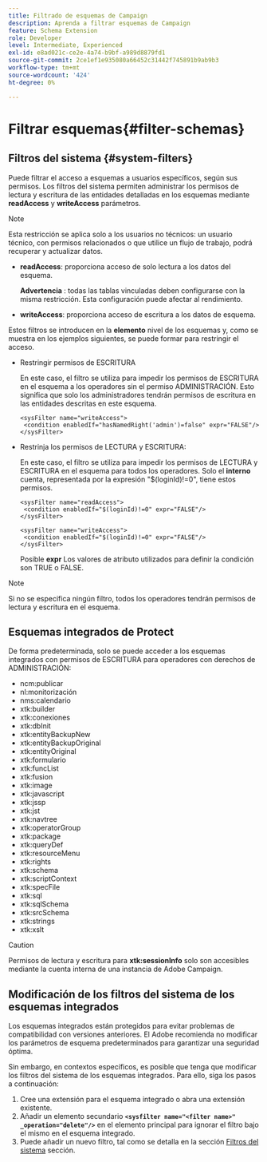 ```yaml
---
title: Filtrado de esquemas de Campaign
description: Aprenda a filtrar esquemas de Campaign
feature: Schema Extension
role: Developer
level: Intermediate, Experienced
exl-id: e8ad021c-ce2e-4a74-b9bf-a989d8879fd1
source-git-commit: 2ce1ef1e935080a66452c31442f745891b9ab9b3
workflow-type: tm+mt
source-wordcount: '424'
ht-degree: 0%

---
```


# Filtrar esquemas{#filter-schemas}

## Filtros del sistema {#system-filters}

Puede filtrar el acceso a esquemas a usuarios específicos, según sus permisos. Los filtros del sistema permiten administrar los permisos de lectura y escritura de las entidades detalladas en los esquemas mediante **readAccess** y **writeAccess** parámetros.

>[!NOTE]
>
>Esta restricción se aplica solo a los usuarios no técnicos: un usuario técnico, con permisos relacionados o que utilice un flujo de trabajo, podrá recuperar y actualizar datos.

* **readAccess**: proporciona acceso de solo lectura a los datos del esquema.

  **Advertencia** : todas las tablas vinculadas deben configurarse con la misma restricción. Esta configuración puede afectar al rendimiento.

* **writeAccess**: proporciona acceso de escritura a los datos de esquema.

Estos filtros se introducen en la **elemento** nivel de los esquemas y, como se muestra en los ejemplos siguientes, se puede formar para restringir el acceso.

* Restringir permisos de ESCRITURA

  En este caso, el filtro se utiliza para impedir los permisos de ESCRITURA en el esquema a los operadores sin el permiso ADMINISTRACIÓN. Esto significa que solo los administradores tendrán permisos de escritura en las entidades descritas en este esquema.

  ```
  <sysFilter name="writeAccess">      
   <condition enabledIf="hasNamedRight('admin')=false" expr="FALSE"/>    
  </sysFilter>
  ```

* Restrinja los permisos de LECTURA y ESCRITURA:

  En este caso, el filtro se utiliza para impedir los permisos de LECTURA y ESCRITURA en el esquema para todos los operadores. Solo el **interno** cuenta, representada por la expresión &quot;$(loginId)!=0&quot;, tiene estos permisos.

  ```
  <sysFilter name="readAccess"> 
   <condition enabledIf="$(loginId)!=0" expr="FALSE"/>
  </sysFilter>
  
  <sysFilter name="writeAccess">  
   <condition enabledIf="$(loginId)!=0" expr="FALSE"/>
  </sysFilter>
  ```

  Posible **expr** Los valores de atributo utilizados para definir la condición son TRUE o FALSE.

>[!NOTE]
>
>Si no se especifica ningún filtro, todos los operadores tendrán permisos de lectura y escritura en el esquema.

## Esquemas integrados de Protect

De forma predeterminada, solo se puede acceder a los esquemas integrados con permisos de ESCRITURA para operadores con derechos de ADMINISTRACIÓN:

* ncm:publicar
* nl:monitorización
* nms:calendario
* xtk:builder
* xtk:conexiones
* xtk:dbInit
* xtk:entityBackupNew
* xtk:entityBackupOriginal
* xtk:entityOriginal
* xtk:formulario
* xtk:funcList
* xtk:fusion
* xtk:image
* xtk:javascript
* xtk:jssp
* xtk:jst
* xtk:navtree
* xtk:operatorGroup
* xtk:package
* xtk:queryDef
* xtk:resourceMenu
* xtk:rights
* xtk:schema
* xtk:scriptContext
* xtk:specFile
* xtk:sql
* xtk:sqlSchema
* xtk:srcSchema
* xtk:strings
* xtk:xslt

>[!CAUTION]
>
>Permisos de lectura y escritura para **xtk:sessionInfo** solo son accesibles mediante la cuenta interna de una instancia de Adobe Campaign.

## Modificación de los filtros del sistema de los esquemas integrados

Los esquemas integrados están protegidos para evitar problemas de compatibilidad con versiones anteriores. El Adobe recomienda no modificar los parámetros de esquema predeterminados para garantizar una seguridad óptima.

Sin embargo, en contextos específicos, es posible que tenga que modificar los filtros del sistema de los esquemas integrados. Para ello, siga los pasos a continuación:

1. Cree una extensión para el esquema integrado o abra una extensión existente.
1. Añadir un elemento secundario **`<sysfilter name="<filter name>" _operation="delete"/>`** en el elemento principal para ignorar el filtro bajo el mismo en el esquema integrado.
1. Puede añadir un nuevo filtro, tal como se detalla en la sección [Filtros del sistema](#system-filters) sección.
